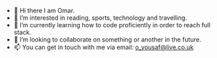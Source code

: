 - 👋 Hi there I am Omar.
- 👀 I’m interested in reading, sports, technology and travelling.
- 🌱 I’m currently learning how to code proficiently in order to reach full stack.
- 💞️ I’m looking to collaborate on something or another in the future.
- 📫 You can get in touch with me via email: o_yousaf@live.co.uk 
<!---
oyousaf/oyousaf is a ✨ special ✨ repository because its `README.md` (this file) appears on your GitHub profile.
You can click the Preview link to take a look at your changes.
--->
